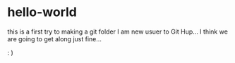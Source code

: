 # hello-world
this is a first try to making a git folder
I am new usuer to Git Hup... I think we are going to get along just fine...

 : )
